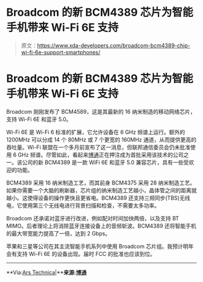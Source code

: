 # Broadcom 的新 BCM4389 芯片为智能手机带来 Wi-Fi 6E 支持

> 原文：<https://www.xda-developers.com/broadcom-bcm4389-chip-wi-fi-6e-support-smartphones/>

# Broadcom 的新 BCM4389 芯片为智能手机带来 Wi-Fi 6E 支持

Broadcom 刚刚发布了 BCM4589，这是其最新的 16 纳米制造的移动网络芯片，支持 Wi-Fi 6E 和蓝牙 5.0。

Wi-Fi 6E 是 Wi-Fi 6 标准的扩展，它允许设备在 6 GHz 频谱上运行。额外的 1200MHz 可以分成 14 个 80MHz 或 7 个更宽的 160MHz 通道，从而提供更高的吞吐量。Wi-Fi 联盟在一个多月前宣布了这一消息，但联邦通信委员会仍未批准使用 6 GHz 频谱。尽管如此，看起来[博通](https://www.xda-developers.com/white-house-blocks-broadcom-acquisition-qualcomm/)正在押注成为首批采用该技术的公司之一。该公司的新 BCM4389 是一款 WiFi 6E 和蓝牙 5.0 兼容芯片，具有一些受欢迎的功能。

BCM4389 采用 16 纳米制造工艺，而其前身 BCM4375 采用 28 纳米制造工艺。如果你需要一个大脑的刷新器，芯片组的纳米制造工艺越小，晶体管之间的距离就越小。这使得设备的操作更快且更省电。BCM4389 还支持三频同步(TBS)无线电，它使用第三个无线电进行背景扫描和检查，不需要太多功率。

Broadcom 还承诺对蓝牙进行改进，例如配对时间加快两倍，以及支持 BT MIMO。后者理论上将消除蓝牙连接设备上的音频斩波。BCM4389 还将智能手机的最大带宽能力提高了一倍，达到 2 Gbps。

苹果和三星等公司在其主流智能手机系列中使用 Broadcom 芯片组。我预计明年会有支持 Wi-Fi 6E 的设备出现。届时 FCC 的批准也应该到位。

* * *

**Via:[Ars Technica](https://arstechnica.com/gadgets/2020/02/wi-fi-6e-gets-a-little-closer-to-reality-with-broadcoms-new-chipset/)|****来源:[博通](https://www.broadcom.com/products/wireless/wireless-lan-bluetooth/bcm4389)**